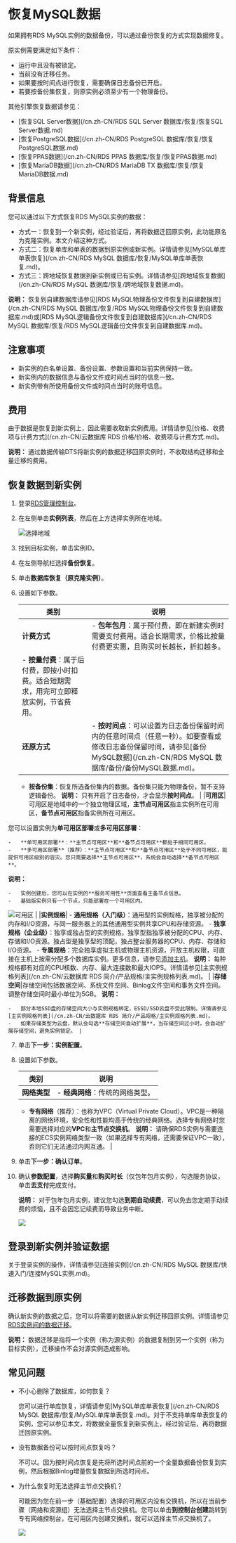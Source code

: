 # 恢复MySQL数据

如果拥有RDS MySQL实例的数据备份，可以通过备份恢复的方式实现数据修复。

原实例需要满足如下条件：

-   运行中且没有被锁定。
-   当前没有迁移任务。
-   如果要按时间点进行恢复，需要确保日志备份已开启。
-   若要按备份集恢复，则原实例必须至少有一个物理备份。

其他引擎恢复数据请参见：

-   [恢复SQL Server数据](/cn.zh-CN/RDS SQL Server 数据库/恢复/恢复SQL Server数据.md)
-   [恢复PostgreSQL数据](/cn.zh-CN/RDS PostgreSQL 数据库/恢复/恢复PostgreSQL数据.md)
-   [恢复PPAS数据](/cn.zh-CN/RDS PPAS 数据库/恢复/恢复PPAS数据.md)
-   [恢复MariaDB数据](/cn.zh-CN/RDS MariaDB TX 数据库/恢复/恢复MariaDB数据.md)

## 背景信息

您可以通过以下方式恢复RDS MySQL实例的数据：

-   方式一：恢复到一个新实例，经过验证后，再将数据迁回原实例，此功能原名为克隆实例。本文介绍这种方式。
-   方式二：恢复单库和单表的数据到原实例或新实例。详情请参见[MySQL单库单表恢复](/cn.zh-CN/RDS MySQL 数据库/恢复/MySQL单库单表恢复.md)。
-   方式三：跨地域恢复数据到新实例或已有实例。详情请参见[跨地域恢复数据](/cn.zh-CN/RDS MySQL 数据库/恢复/跨地域恢复数据.md)。

**说明：** 恢复到自建数据库请参见[RDS MySQL物理备份文件恢复到自建数据库](/cn.zh-CN/RDS MySQL 数据库/恢复/RDS MySQL物理备份文件恢复到自建数据库.md)或[RDS MySQL逻辑备份文件恢复到自建数据库](/cn.zh-CN/RDS MySQL 数据库/恢复/RDS MySQL逻辑备份文件恢复到自建数据库.md)。

## 注意事项

-   新实例的白名单设置、备份设置、参数设置和当前实例保持一致。
-   新实例内的数据信息与备份文件或时间点当时的信息一致。
-   新实例带有所使用备份文件或时间点当时的账号信息。

## 费用

由于数据是恢复到新实例上，因此需要收取新实例费用。详情请参见[价格、收费项与计费方式](/cn.zh-CN/云数据库 RDS 价格/价格、收费项与计费方式.md)。

**说明：** 通过数据传输DTS将新实例的数据迁移回原实例时，不收取结构迁移和全量迁移的费用。

## 恢复数据到新实例

1.  登录[RDS管理控制台](https://rds.console.aliyun.com/)。

2.  在左侧单击**实例列表**，然后在上方选择实例所在地域。

    ![选择地域](https://static-aliyun-doc.oss-accelerate.aliyuncs.com/assets/img/zh-CN/3074469951/p36543.png)

3.  找到目标实例，单击实例ID。

4.  在左侧导航栏选择**备份恢复**。

5.  单击**数据库恢复（原克隆实例）**。

6.  设置如下参数。

    |类别|说明|
    |--|--|
    |**计费方式**|    -   **包年包月**：属于预付费，即在新建实例时需要支付费用。适合长期需求，价格比按量付费更实惠，且购买时长越长，折扣越多。
    -   **按量付费**：属于后付费，即按小时扣费。适合短期需求，用完可立即释放实例，节省费用。 |
    |**还原方式**|    -   **按时间点**：可以设置为日志备份保留时间内的任意时间点（任意一秒）。如要查看或修改日志备份保留时间，请参见[备份MySQL数据](/cn.zh-CN/RDS MySQL 数据库/备份/备份MySQL数据.md)。
    -   **按备份集**：恢复所选备份集内的数据。备份集只能为物理备份，暂不支持逻辑备份。
**说明：** 只有开启了日志备份，才会显示**按时间点**。 |
    |**可用区**|可用区是地域中的一个独立物理区域，**主节点可用区**指主实例所在可用区，**备节点可用区**指备实例所在可用区。

您可以设置实例为**单可用区部署**或**多可用区部署**：

    -   **单可用区部署**：**主节点可用区**和**备节点可用区**都处于相同可用区。
    -   **多可用区部署**（推荐）：**主节点可用区**和**备节点可用区**处于不同可用区，能提供可用区级别的容灾。您只需要选择**主节点可用区**，系统会自动选择**备节点可用区**。
**说明：**

    -   实例创建后，您可以在实例的**服务可用性**页面查看主备节点信息。
    -   基础版实例只有一个节点，只能部署在一个可用区内。
![可用区](https://static-aliyun-doc.oss-accelerate.aliyuncs.com/assets/img/zh-CN/1677559951/p87361.png) |
    |**实例规格**|    -   **通用规格（入门级）**：通用型的实例规格，独享被分配的内存和I/O资源，与同一服务器上的其他通用型实例共享CPU和存储资源。
    -   **独享规格（企业级）**：独享或独占型的实例规格。独享型指独享被分配的CPU、内存、存储和I/O资源。独占型是独享型的顶配，独占整台服务器的CPU、内存、存储和I/O资源。
    -   **专属规格**：完全独享虚拟主机或物理主机资源，开放主机权限，可直接在主机上按需分配多个数据库实例。更多信息，请参见[添加主机]()。
**说明：** 每种规格都有对应的CPU核数、内存、最大连接数和最大IOPS。详情请参见[主实例规格列表](/cn.zh-CN/云数据库 RDS 简介/产品规格/主实例规格列表.md)。 |
    |**存储空间**|存储空间包括数据空间、系统文件空间、Binlog文件空间和事务文件空间。调整存储空间时最小单位为5GB。 **说明：**

    -   部分本地SSD盘的存储空间大小与实例规格绑定，ESSD/SSD云盘不受此限制。详情请参见[主实例规格列表](/cn.zh-CN/云数据库 RDS 简介/产品规格/主实例规格列表.md)。
    -   如果存储类型为云盘，默认会勾选**存储空间自动扩展**，当存储空间过小时，会自动扩展存储空间，避免实例锁定。 |

7.  单击**下一步：实例配置**。

8.  设置如下参数。

    |类别|说明|
    |--|--|
    |**网络类型**|    -   **经典网络**：传统的网络类型。
    -   **专有网络**（推荐）：也称为VPC（Virtual Private Cloud）。VPC是一种隔离的网络环境，安全性和性能均高于传统的经典网络。选择专有网络时您需要选择对应的**VPC**和**主节点交换机**。
**说明：** 请确保RDS实例与需要连接的ECS实例网络类型一致（如果选择专有网络，还需要保证VPC一致），否则它们无法通过内网互通。 |

9.  单击**下一步：确认订单**。

10. 确认**参数配置**，选择**购买量**和**购买时长**（仅包年包月实例），勾选服务协议，单击**去支付**完成支付。

    **说明：** 对于包年包月实例，建议您勾选**到期自动续费**，可以免去您定期手动续费的烦恼，且不会因忘记续费而导致业务中断。

    ![](https://static-aliyun-doc.oss-accelerate.aliyuncs.com/assets/img/zh-CN/6867559951/p52773.png)


## 登录到新实例并验证数据

关于登录实例的操作，详情请参见[连接实例](/cn.zh-CN/RDS MySQL 数据库/快速入门/连接MySQL实例.md)。

## 迁移数据到原实例

确认新实例的数据之后，您可以将需要的数据从新实例迁移回原实例。详情请参见[RDS实例间的数据迁移](https://help.aliyun.com/document_detail/26626.html)。

**说明：** 数据迁移是指将一个实例（称为源实例）的数据复制到另一个实例（称为目标实例），迁移操作不会对源实例造成影响。

## 常见问题

-   不小心删除了数据库，如何恢复？

    您可以进行单库恢复，详情请参见[MySQL单库单表恢复](/cn.zh-CN/RDS MySQL 数据库/恢复/MySQL单库单表恢复.md)。对于不支持单库单表恢复的实例，您可以参见本文，将数据全量恢复到新实例上，经过验证后，再将数据迁回原实例。

-   没有数据备份可以按时间点恢复吗？

    不可以。因为按时间点恢复是先将所选时间点前的一个全量数据备份恢复到实例，然后根据Binlog增量恢复数据到所选时间点。

-   为什么恢复时无法选择主节点交换机？

    可能因为您在前一步（基础配置）选择的可用区内没有交换机，所以在当前步骤（网络和资源组）无法选择主节点交换机。您可以单击**到控制台创建**跳转到专有网络控制台，在可用区内创建交换机，就可以选择主节点交换机了。

    ![](https://static-aliyun-doc.oss-accelerate.aliyuncs.com/assets/img/zh-CN/2313729951/p70932.png)


